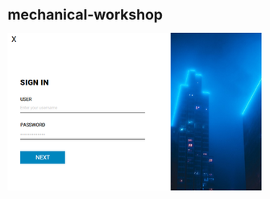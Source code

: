 # mechanical-workshop
![alt text](https://github.com/german-dominguez/mechanical-workshop/blob/master/src/main/resources/com/tix/images/github/login.PNG?raw=true)
